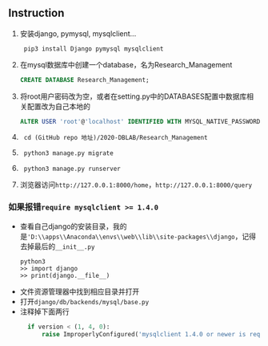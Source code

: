 ## Instruction
1. 安装django, pymysql, mysqlclient...
   ```shell
    pip3 install Django pymysql mysqlclient
   ```
2. 在mysql数据库中创建一个database，名为Research_Management
   ```sql
   CREATE DATABASE Research_Management;
   ```
3. 将root用户密码改为空，或者在setting.py中的DATABASES配置中数据库相关配置改为自己本地的
   ```sql
   ALTER USER 'root'@'localhost' IDENTIFIED WITH MYSQL_NATIVE_PASSWORD BY '';
   ```
4. ```shell
    cd (GitHub repo 地址)/2020-DBLAB/Research_Management
   ```
5. ```shell
    python3 manage.py migrate
   ```
6. ```shell
    python3 manage.py runserver
   ```
7. 浏览器访问`http://127.0.0.1:8000/home`，`http://127.0.0.1:8000/query`

### 如果报错`require mysqlclient >= 1.4.0`
- 查看自己django的安装目录，我的是`'D:\\apps\\Anaconda\\envs\\web\\lib\\site-packages\\django`，记得去掉最后的`__init__.py`
  ```shell
  python3
  >> import django
  >> print(django.__file__)
  ```
- 文件资源管理器中找到相应目录并打开
- 打开`django/db/backends/mysql/base.py`
- 注释掉下面两行
  ```python
    if version < (1, 4, 0):
        raise ImproperlyConfigured('mysqlclient 1.4.0 or newer is required; you have %s.' % Database.__version__)
  ```